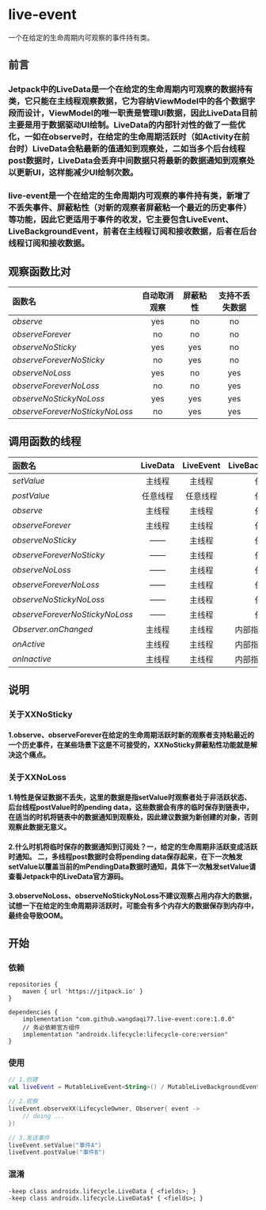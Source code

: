 # live-event
一个在给定的生命周期内可观察的事件持有类。

## 前言
### Jetpack中的LiveData是一个在给定的生命周期内可观察的数据持有类，它只能在主线程观察数据，它为容纳ViewModel中的各个数据字段而设计，ViewModel的唯一职责是管理UI数据，因此LiveData目前主要是用于数据驱动UI绘制。LiveData的内部针对性的做了一些优化，一如在observe时，在给定的生命周期活跃时（如Activity在前台时）LiveData会粘最新的值通知到观察处，二如当多个后台线程post数据时，LiveData会丢弃中间数据只将最新的数据通知到观察处以更新UI，这样能减少UI绘制次数。
### live-event是一个在给定的生命周期内可观察的事件持有类，新增了不丢失事件、屏蔽粘性（对新的观察者屏蔽粘一个最近的历史事件）等功能，因此它更适用于事件的收发，它主要包含LiveEvent、LiveBackgroundEvent，前者在主线程订阅和接收数据，后者在后台线程订阅和接收数据。

## 观察函数比对
| 函数名 | 自动取消观察 | 屏蔽粘性 | 支持不丢失数据 |
| :---         |     :---:      |     :---:      |     :---:      |
| *observe*   | yes     | no    | no    |
| *observeForever*     | no       | no      | no    |
| *observeNoSticky*     | yes       | yes      | no    |
| *observeForeverNoSticky*     | no       | yes      | no    |
| *observeNoLoss*     | yes       | no      | yes    |
| *observeForeverNoLoss*     | no       | no      | yes    |
| *observeNoStickyNoLoss*     | yes       | yes      | yes    |
| *observeForeverNoStickyNoLoss*     | no       | yes      | yes    |

## 调用函数的线程
| 函数名 | LiveData | LiveEvent | LiveBackgroundEvent |
| :---         |     :---:      |     :---:      |     :---:      |
| *setValue*   | 主线程     | 主线程    | 任意线程    |
| *postValue*   | 任意线程     | 任意线程    | 任意线程    |
| *observe*   | 主线程     | 主线程    | 任意线程    |
| *observeForever*     | 主线程       | 主线程      | 任意线程    |
| *observeNoSticky*     | ——       | 主线程      | 任意线程    |
| *observeForeverNoSticky*     | ——       | 主线程      | 任意线程    |
| *observeNoLoss*     | ——       | 主线程      | 任意线程    |
| *observeForeverNoLoss*     | ——       | 主线程      | 任意线程    |
| *observeNoStickyNoLoss*     | ——       | 主线程      | 任意线程    |
| *observeForeverNoStickyNoLoss*     | ——       | 主线程      | 任意线程    |
| *Observer.onChanged*     | 主线程       | 主线程      | 内部指定的后台线程    |
| *onActive*     | 主线程       | 主线程      | 内部指定的后台线程    |
| *onInactive*     | 主线程       | 主线程      | 内部指定的后台线程    |

## 说明

### 关于XXNoSticky
#### 1.observe、observeForever在给定的生命周期活跃时新的观察者支持粘最近的一个历史事件，在某些场景下这是不可接受的，XXNoSticky屏蔽粘性功能就是解决这个痛点。

### 关于XXNoLoss
#### 1.特性是**保证数据不丢失**，这里的数据是指setValue时观察者处于非活跃状态、后台线程postValue时的pending data，这些数据会有序的临时保存到链表中，在**适当的时机**将链表中的数据通知到观察处，因此建议数据为**新创建**的对象，否则观察此数据无意义。
#### 2.什么时机将临时保存的数据通知到订阅处？一，给定的生命周期非活跃变成活跃时通知。 二，多线程post数据时会将pending data保存起来，在**下一次触发setValue以覆盖当前的mPendingData数据时**通知，具体下一次触发setValue请查看Jetpack中的LiveData官方源码。
#### 3.observeNoLoss、observeNoStickyNoLoss不建议观察占用内存大的数据，试想一下在给定的生命周期非活跃时，可能会有多个内存大的数据保存到内存中，最终会导致OOM。

## 开始
### 依赖
```
repositories {
    maven { url 'https://jitpack.io' }
}

dependencies {
    implementation "com.github.wangdaqi77.live-event:core:1.0.0"
    // 务必依赖官方组件
    implementation "androidx.lifecycle:lifecycle-core:version"
}
```

### 使用
```kotlin
// 1.创建
val liveEvent = MutableLiveEvent<String>() / MutableLiveBackgroundEvent<String>()

// 2.观察
liveEvent.observeXX(LifecycleOwner, Observer{ event ->
    // doing ...
})

// 3.发送事件
liveEvent.setValue("事件A")
liveEvent.postValue("事件B")
```

### 混淆
```
-keep class androidx.lifecycle.LiveData { <fields>; }
-keep class androidx.lifecycle.LiveData$* { <fields>; }
```
